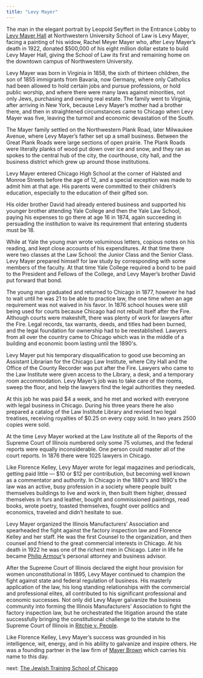 ```yaml
---
title: "Levy Mayer"
---
```


The man in the elegant portrait by Leopold Seyffert in the Entrance Lobby to [Levy Mayer Hall](/historical/mayer/#) at Northwestern University School of Law is Levy Mayer, facing a painting of his widow, Rachel Meyer Mayer who, after Levy Mayer’s death in 1922, donated $500,000 of his eight million dollar estate to build Levy Mayer Hall, giving the School of Law its first and remaining home on the downtown campus of Northwestern University.

Levy Mayer was born in Virginia in 1858, the sixth of thirteen children, the son of 1855 immigrants from Bavaria, now Germany, where only Catholics had been allowed to hold certain jobs and pursue professions, or hold public worship, and where there were many laws against minorities, not only Jews, purchasing and owning real estate. The family went to Virginia, after arriving in New York, because Levy Mayer’s mother had a brother there, and then in straightened circumstances came to Chicago when Levy Mayer was five, leaving the turmoil and economic devastation of the South.

The Mayer family settled on the Northwestern Plank Road, later Milwaukee Avenue, where Levy Mayer’s father set up a small business. Between the Great Plank Roads were large sections of open prairie. The Plank Roads were literally planks of wood put down over ice and snow, and they ran as spokes to the central hub of the city, the courthouse, city hall, and the business district which grew up around those institutions.

Levy Mayer entered Chicago High School at the corner of Halsted and Monroe Streets before the age of 12, and a special exception was made to admit him at that age. His parents were committed to their children’s education, especially to the education of their gifted son.

His older brother David had already entered business and supported his younger brother attending Yale College and then the Yale Law School, paying his expenses to go there at age 16 in 1874, again succeeding in persuading the institution to waive its requirement that entering students must be 18.

While at Yale the young man wrote voluminous letters, copious notes on his reading, and kept close accounts of his expenditures. At that time there were two classes at the Law School: the Junior Class and the Senior Class. Levy Mayer prepared himself for law study by corresponding with some members of the faculty. At that time Yale College required a bond to be paid to the President and Fellows of the College, and Levy Mayer’s brother David put forward that bond.

The young man graduated and returned to Chicago in 1877, however he had to wait until he was 21 to be able to practice law, the one time when an age requirement was not waived in his favor. In 1876 school houses were still being used for courts because Chicago had not rebuilt itself after the Fire. Although courts were makeshift, there was plenty of work for lawyers after the Fire. Legal records, tax warrants, deeds, and titles had been burned, and the legal foundation for ownership had to be reestablished. Lawyers from all over the country came to Chicago which was in the middle of a building and economic boom lasting until the 1890's.

Levy Mayer put his temporary disqualification to good use becoming an Assistant Librarian for the Chicago Law Institute, where City Hall and the Office of the County Recorder was put after the Fire. Lawyers who came to the Law Institute were given access to the Library, a desk, and a temporary room accommodation. Levy Mayer’s job was to take care of the rooms, sweep the floor, and help the lawyers find the legal authorities they needed.

At this job he was paid $4 a week, and he met and worked with everyone with legal business in Chicago. During his three years there he also prepared a catalog of the Law Institute Library and revised two legal treatises, receiving royalties of $0.25 on every copy sold. In two years 2500 copies were sold.

At the time Levy Mayer worked at the Law Institute all of the Reports of the Supreme Court of Illinois numbered only some 75 volumes, and the federal reports were equally inconsiderable. One person could master all of the court reports. In 1876 there were 1025 lawyers in Chicago.

Like Florence Kelley, Levy Mayer wrote for legal magazines and periodicals, getting paid little — $10 or $12 per contribution, but becoming well known as a commentator and authority. In Chicago in the 1880's and 1890's the law was an active, busy profession in a society where people built themselves buildings to live and work in, then built them higher, dressed themselves in furs and leather, bought and commissioned paintings, read books, wrote poetry, toasted themselves, fought over politics and economics, traveled and didn’t hesitate to sue.

Levy Mayer organized the Illinois Manufacturers’ Association and spearheaded the fight against the factory inspection law and Florence Kelley and her staff. He was the first Counsel to the organization, and then counsel and friend to the great commercial interests in Chicago. At his death in 1922 he was one of the richest men in Chicago. Later in life he became [Philip Armour](http://www.encyclopedia.chicagohistory.org/pages/2554.html)’s personal attorney and business advisor.

After the Supreme Court of Illinois declared the eight hour provision for women unconstitutional in 1895, Levy Mayer continued to champion the fight against state and federal regulation of business. His masterly application of the law, his long standing relationships with the commercial and professional elites, all contributed to his significant professional and economic successes. Not only did Levy Mayer galvanize the business community into forming the Illinois Manufacturers’ Association to fight the factory inspection law, but he orchestrated the litigation around the state successfully bringing the constitutional challenge to the statute to the Supreme Court of Illinois in [Ritchie v. People](/legal/court).

Like Florence Kelley, Levy Mayer’s success was grounded in his intelligence, wit, energy, and in his ability to galvanize and inspire others. He was a founding partner in the law firm of [Mayer Brown](http://www.encyclopedia.chicagohistory.org/pages/2763.html) which carries his name to this day.

next:  [The Jewish Training School of Chicago](/historical/jts/)
